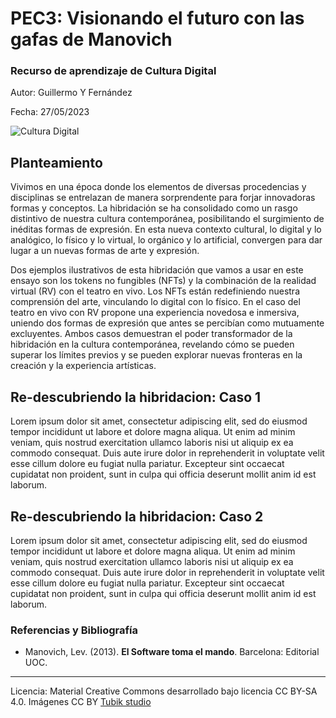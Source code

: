 
# PEC3: Visionando el futuro con las gafas de Manovich 

### Recurso de aprendizaje de Cultura Digital 


Autor: Guillermo Y Fernández 


Fecha: 27/05/2023

![Cultura Digital](https://miro.medium.com/max/1400/0*9PyyNvrO2PcD3KuU.png) 



## Planteamiento


Vivimos en una época donde los elementos de diversas procedencias y disciplinas se entrelazan de manera sorprendente para forjar innovadoras formas y conceptos.
La hibridación se ha consolidado como un rasgo distintivo de nuestra cultura contemporánea, posibilitando el surgimiento de inéditas formas de expresión. En esta nueva contexto cultural, lo digital y lo analógico, lo físico y lo virtual, lo orgánico y lo artificial, convergen para dar lugar a un nuevas formas de arte y expresión.

Dos ejemplos ilustrativos de esta hibridación  que vamos a usar en este ensayo son los tokens no fungibles (NFTs) y la combinación de la realidad virtual (RV) con el teatro en vivo. Los NFTs están redefiniendo nuestra comprensión del arte, vinculando lo digital con lo físico.
En el caso  del teatro en vivo con RV propone una experiencia novedosa e inmersiva, uniendo dos formas de expresión que antes se percibían como mutuamente excluyentes.
Ambos casos demuestran el poder transformador de la hibridación en la cultura contemporánea, revelando cómo se pueden superar los límites previos y se pueden explorar nuevas fronteras en la creación y la experiencia artísticas.


## Re-descubriendo la hibridacion: Caso 1

Lorem ipsum dolor sit amet, consectetur adipiscing elit, sed do eiusmod tempor incididunt ut labore et dolore magna aliqua. Ut enim ad minim veniam, quis nostrud exercitation ullamco laboris nisi ut aliquip ex ea commodo consequat. Duis aute irure dolor in reprehenderit in voluptate velit esse cillum dolore eu fugiat nulla pariatur. Excepteur sint occaecat cupidatat non proident, sunt in culpa qui officia deserunt mollit anim id est laborum.



## Re-descubriendo la hibridacion: Caso 2

Lorem ipsum dolor sit amet, consectetur adipiscing elit, sed do eiusmod tempor incididunt ut labore et dolore magna aliqua. Ut enim ad minim veniam, quis nostrud exercitation ullamco laboris nisi ut aliquip ex ea commodo consequat. Duis aute irure dolor in reprehenderit in voluptate velit esse cillum dolore eu fugiat nulla pariatur. Excepteur sint occaecat cupidatat non proident, sunt in culpa qui officia deserunt mollit anim id est laborum.


### Referencias y Bibliografía

* Manovich, Lev. (2013). **El Software toma el mando**. Barcelona: Editorial UOC. 


----

Licencia: Material Creative Commons desarrollado bajo licencia CC BY-SA 4.0. Imágenes CC BY [Tubik studio](https://blog.tubikstudio.com/how-to-create-original-flat-illustrations-designers-tips/) 



